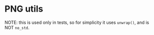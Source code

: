 # PNG utils

NOTE: this is used only in tests, so for simplicity it uses `unwrap()`, and is NOT `no_std`.